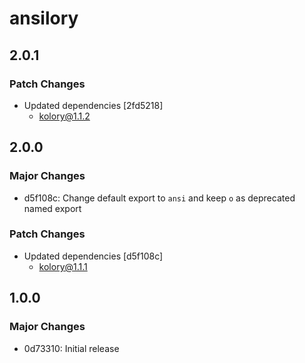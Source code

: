 # ansilory

## 2.0.1

### Patch Changes

- Updated dependencies [2fd5218]
  - kolory@1.1.2

## 2.0.0

### Major Changes

- d5f108c: Change default export to `ansi` and keep `o` as deprecated named export

### Patch Changes

- Updated dependencies [d5f108c]
  - kolory@1.1.1

## 1.0.0

### Major Changes

- 0d73310: Initial release
